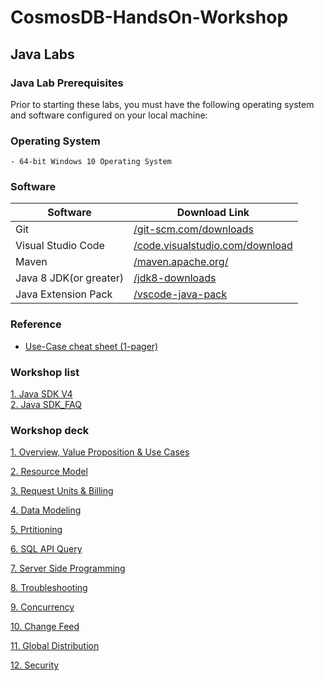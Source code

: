# CosmosDB-HandsOn-Workshop

## Java Labs

### Java Lab Prerequisites
Prior to starting these labs, you must have the following operating system and software configured on your local machine:

### Operating System
    - 64-bit Windows 10 Operating System

### Software
|Software|Download Link|
|---|---|
|Git|[/git-scm.com/downloads](https://git-scm.com/downloads)|
|Visual Studio Code|[/code.visualstudio.com/download](https://go.microsoft.com/fwlink/?Linkid=852157)|
|Maven|[/maven.apache.org/](https://maven.apache.org/)|
|Java 8 JDK(or greater)|[/jdk8-downloads](https://www.oracle.com/technetwork/java/javase/downloads/jdk8-downloads-2133151.html)|
|Java Extension Pack|[/vscode-java-pack](https://marketplace.visualstudio.com/items?itemName=vscjava.vscode-java-pack)|

### Reference
- [Use-Case cheat sheet (1-pager)](https://azurecosmosdb.github.io/labs/decks/1Pager-Use-Cases.pptx) 

### Workshop list
[1. Java SDK V4](https://docs.microsoft.com/en-us/azure/cosmos-db/sql/sql-api-sdk-java-v4)   
[2. Java SDK_FAQ](https://docs.microsoft.com/en-us/azure/cosmos-db/sql/sql-api-sdk-java-v4#faq)

### Workshop deck
[1. Overview, Value Proposition & Use Cases](https://azurecosmosdb.github.io/labs/decks/Overview-Value-Proposition-Use-Cases.pptx)

[2. Resource Model](https://azurecosmosdb.github.io/labs/decks/Resource-Model.pptx)

[3. Request Units & Billing](https://azurecosmosdb.github.io/labs/decks/Request-Units-Billing.pptx)

[4. Data Modeling](https://azurecosmosdb.github.io/labs/decks/Data-Modeling.pptx)

[5. Prtitioning](https://azurecosmosdb.github.io/labs/decks/Partitioning.pptx)

[6. SQL API Query](https://azurecosmosdb.github.io/labs/decks/SQL-API-Query.pptx)

[7. Server Side Programming](https://azurecosmosdb.github.io/labs/decks/Server-Side-Programming.pptx)

[8. Troubleshooting](https://azurecosmosdb.github.io/labs/decks/Troubleshooting.pptx)

[9. Concurrency](https://azurecosmosdb.github.io/labs/decks/Concurrency.pptx)

[10. Change Feed](https://azurecosmosdb.github.io/labs/decks/Change-Feed.pptx)

[11. Global Distribution](https://azurecosmosdb.github.io/labs/decks/Global-Distribution.pptx)

[12. Security](https://azurecosmosdb.github.io/labs/decks/Security.pptx)



